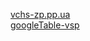 <a href="https://vchs-zp.pp.ua">vchs-zp.pp.ua</a><br>
<a href="https://vchs-zp.pp.ua/page/zvit-po-vsp.html">googleTable-vsp</a>
